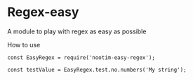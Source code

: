 # Regex-easy
A module to play with regex as easy as possible

How to use
```
const EasyRegex = require('nootim-easy-regex');

const testValue = EasyRegex.test.no.numbers('My string');

```